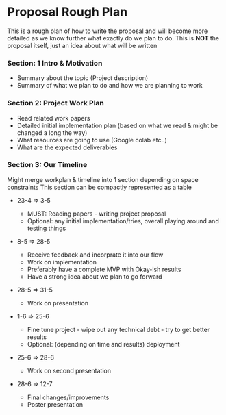 # Proposal Rough Plan

This is a rough plan of how to write the proposal and will become more detailed as we know further what exactly do we plan to do. This is **NOT** the proposal itself, just an idea about what will be written

### Section: 1 Intro & Motivation

- Summary about the topic (Project description)
- Summary of what we plan to do and how we are planning to work

### Section 2: Project Work Plan

- Read related work papers
- Detailed initial implementation plan (based on what we read & might be changed a long the way)
- What resources are going to use (Google colab etc..)
- What are the expected deliverables

### Section 3: Our Timeline

Might merge workplan & timeline into 1 section depending on space constraints
This section can be compactly represented as a table

- 23-4 => 3-5
  - MUST: Reading papers - writing project proposal
  - Optional: any initial implementation/tries, overall playing around and testing things
- 8-5 => 28-5
  - Receive feedback and incorprate it into our flow
  - Work on implementation
  - Preferably have a complete MVP with Okay-ish results
  - Have a strong idea about we plan to go forward
- 28-5 => 31-5

  - Work on presentation

- 1-6 => 25-6

  - Fine tune project - wipe out any technical debt - try to get better results
  - Optional: (depending on time and results) deployment

- 25-6 => 28-6
  - Work on second presentation
- 28-6 => 12-7
  - Final changes/improvements
  - Poster presentation
